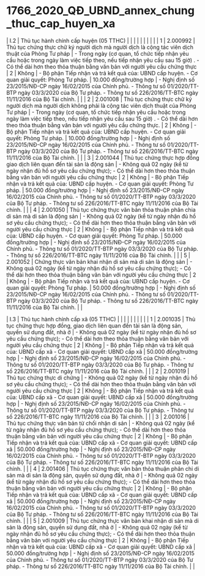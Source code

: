 # 1766_2020_QĐ_UBND_annex_chung_thuc_cap_huyen_xa
| I.2 | Thủ tục hành chính cấp huyện (05 TTHC) |  |  |  |  |  |  |  |  |
| 1 | 2.000992 | Thủ tục chứng thực chữ ký người dịch mà người dịch là cộng tác viên dịch thuật của Phòng Tư pháp | - Trong ngày (cơ quan, tổ chức tiếp nhận yêu cầu hoặc trong ngày làm việc tiếp theo, nếu tiếp nhận yêu cầu sau 15 giờ) . - Có thể dài hơn theo thỏa thuận bằng văn bản với người yêu cầu chứng thực | 2 | Không | - Bộ phận Tiếp nhận và trả kết quả của: UBND cấp huyện. - Cơ quan giải quyết: Phòng Tư pháp. | 10.000 đồng/trường hợp | - Nghị định số 23/2015/NĐ-CP ngày 16/02/2015 của Chính phủ. - Thông tư số 01/2020/TT-BTP ngày 03/3/2020 của Bộ Tư pháp. - Thông tư số 226/2016/TT-BTC ngày 11/11/2016 của Bộ Tài chính. |  |
| 2 | 2.001008 | Thủ tục chứng thực chữ ký người dịch mà người dịch không phải là cộng tác viên dịch thuật của Phòng Tư pháp | - Trong ngày (cơ quan, tổ chức tiếp nhận yêu cầu hoặc trong ngày làm việc tiếp theo, nếu tiếp nhận yêu cầu sau 15 giờ) . - Có thể dài hơn theo thỏa thuận bằng văn bản với người yêu cầu chứng thực. | 2 | Không | - Bộ phận Tiếp nhận và trả kết quả của: UBND cấp huyện. - Cơ quan giải quyết: Phòng Tư pháp. | 10.000 đồng/trường hợp | - Nghị định số 23/2015/NĐ-CP ngày 16/02/2015 của Chính phủ. - Thông tư số 01/2020/TT-BTP ngày 03/3/2020 của Bộ Tư pháp. - Thông tư số 226/2016/TT-BTC ngày 11/11/2016 của Bộ Tài chính. |  |
| 3 | 2.001044 | Thủ tục chứng thực hợp đồng giao dịch liên quan đến tài sản là động sản | - Không quả 02 ngày (kể từ ngày nhận đủ hồ sơ yêu cầu chứng thực); - Có thể dài hơn theo thỏa thuận bằng văn bản với người yêu cầu chứng thực | 2 | Không | - Bộ phận Tiếp nhận và trả kết quả của: UBND cấp huyện. - Cơ quan giải quyết: Phòng Tư pháp. | 50.000 đồng/trường hợp | - Nghị định số 23/2015/NĐ-CP ngày 16/02/2015 của Chính phủ. - Thông tư số 01/2020/TT-BTP ngày 03/3/2020 của Bộ Tư pháp. - Thông tư số 226/2016/TT-BTC ngày 11/11/2016 của Bộ Tài chính. |  |
| 4 | 2.001050 | Thủ tục chứng thực văn bản thỏa thuận phân chia di sản mà di sản là động sản | - Không quả 02 ngày (kể từ ngày nhận đủ hồ sơ yêu cầu chứng thực); - Có thể dài hơn theo thỏa thuận bằng văn bản với người yêu cầu chứng thực | 2 | Không | - Bộ phận Tiếp nhận và trả kết quả của: UBND cấp huyện. - Cơ quan giải quyết: Phòng Tư pháp. | 50.000 đồng/trường hợp | - Nghị định số 23/2015/NĐ-CP ngày 16/02/2015 của Chính phủ. - Thông tư số 01/2020/TT-BTP ngày 03/3/2020 của Bộ Tư pháp. - Thông tư số 226/2016/TT-BTC ngày 11/11/2016 của Bộ Tài chính. |  |
| 5 | 2.001052 | Chứng thực văn bản khai nhận di sản mà di sản là động sản | - Không quả 02 ngày (kể từ ngày nhận đủ hồ sơ yêu cầu chứng thực); - Có thể dài hơn theo thỏa thuận bằng văn bản với người yêu cầu chứng thực | 2 | Không | - Bộ phận Tiếp nhận và trả kết quả của: UBND cấp huyện. - Cơ quan giải quyết: Phòng Tư pháp. | 50.000 đồng/trường hợp | - Nghị định số 23/2015/NĐ-CP ngày 16/02/2015 của Chính phủ. - Thông tư số 01/2020/TT-BTP ngày 03/3/2020 của Bộ Tư pháp. - Thông tư số 226/2016/TT-BTC ngày 11/11/2016 của Bộ Tài chính. |  |

| I.3 | Thủ tục hành chính cấp xã (05 TTHC) |  |  |  |  |  |  |  |  |
| 1 | 2.001035 | Thủ tục chứng thực hợp đồng, giao dịch liên quan đến tài sản là động sản, quyền sử dụng đất, nhà ở | - Không quả 02 ngày (kể từ ngày nhận đủ hồ sơ yêu cầu chứng thực); - Có thể dài hơn theo thỏa thuận bằng văn bản với người yêu cầu chứng thực | 2 | Không | - Bộ phận Tiếp nhận và trả kết quả của: UBND cấp xã - Cơ quan giải quyết: UBND cấp xã | 50.000 đồng/trường hợp | - Nghị định số 23/2015/NĐ-CP ngày 16/02/2015 của Chính phủ. - Thông tư số 01/2020/TT-BTP ngày 03/3/2020 của Bộ Tư pháp. - Thông tư số 226/2016/TT-BTC ngày 11/11/2016 của Bộ Tài chính. |  |
| 2 | 2.001019 | Thủ tục chứng thực di chứng | - Không quả 02 ngày (kể từ ngày nhận đủ hồ sơ yêu cầu chứng thực); - Có thể dài hơn theo thỏa thuận bằng văn bản với người yêu cầu chứng thực | 2 | Không | - Bộ phận Tiếp nhận và trả kết quả của: UBND cấp xã - Cơ quan giải quyết: UBND cấp xã | 50.000 đồng/trường hợp | - Nghị định số 23/2015/NĐ-CP ngày 16/02/2015 của Chính phủ. - Thông tư số 01/2020/TT-BTP ngày 03/3/2020 của Bộ Tư pháp. - Thông tư số 226/2016/TT-BTC ngày 11/11/2016 của Bộ Tài chính. |  |
| 3 | 2.001016 | Thủ tục chứng thực văn bản từ chối nhận di sản | - Không quả 02 ngày (kể từ ngày nhận đủ hồ sơ yêu cầu chứng thực); - Có thể dài hơn theo thỏa thuận bằng văn bản với người yêu cầu chứng thực | 2 | Không | - Bộ phận Tiếp nhận và trả kết quả của: UBND cấp xã - Cơ quan giải quyết: UBND cấp xã | 50.000 đồng/trường hợp | - Nghị định số 23/2015/NĐ-CP ngày 16/02/2015 của Chính phủ. - Thông tư số 01/2020/TT-BTP ngày 03/3/2020 của Bộ Tư pháp. - Thông tư số 226/2016/TT-BTC ngày 11/11/2016 của Bộ Tài chính. |  |
| 4 | 2.001406 | Thủ tục chứng thực văn bản thỏa thuận phân chi di sản mà di sản là động sản, quyền sử dụng đất, nhà ở | - Không quả 02 ngày (kể từ ngày nhận đủ hồ sơ yêu cầu chứng thực); - Có thể dài hơn theo thỏa thuận bằng văn bản với người yêu cầu chứng thực | 2 | Không | - Bộ phận Tiếp nhận và trả kết quả của: UBND cấp xã - Cơ quan giải quyết: UBND cấp xã | 50.000 đồng/trường hợp | - Nghị định số 23/2015/NĐ-CP ngày 16/02/2015 của Chính phủ. - Thông tư số 01/2020/TT-BTP ngày 03/3/2020 của Bộ Tư pháp. - Thông tư số 226/2016/TT-BTC ngày 11/11/2016 của Bộ Tài chính. |  |
| 5 | 2.001009 | Thủ tục chứng thực văn bản khai nhận di sản mà di sản là động sản, quyền sử dụng đất, nhà ở | - Không quả 02 ngày (kể từ ngày nhận đủ hồ sơ yêu cầu chứng thực); - Có thể dài hơn theo thỏa thuận bằng văn bản với người yêu cầu chứng thực | 2 | Không | - Bộ phận Tiếp nhận và trả kết quả của: UBND cấp xã - Cơ quan giải quyết: UBND cấp xã | 50.000 đồng/trường hợp | - Nghị định số 23/2015/NĐ-CP ngày 16/02/2015 của Chính phủ. - Thông tư số 01/2020/TT-BTP ngày 03/3/2020 của Bộ Tư pháp. - Thông tư số 226/2016/TT-BTC ngày 11/11/2016 của Bộ Tài chính. |  |